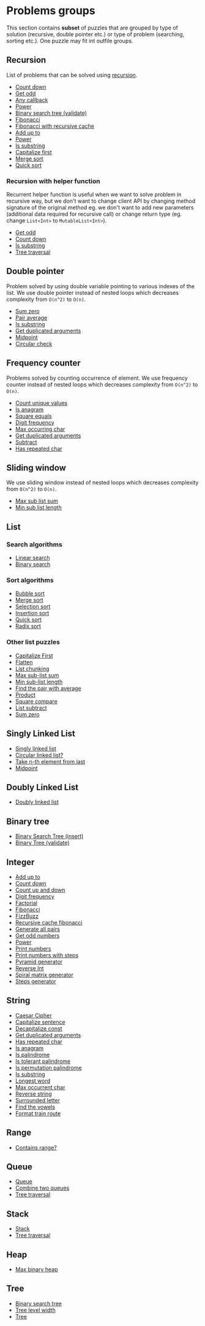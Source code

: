 # Problems groups

This section contains **subset** of puzzles that are grouped by type of solution (recursive, double pointer etc.) or
type of problem (searching, sorting etc.). One puzzle may fit int outfile groups.

## Recursion 

List of problems that can be solved using [recursion](https://en.wikipedia.org/wiki/Recursion_(computer_science)).

- [Count down](../src/test/kotlin/com/igorwojda/integer/countdown/CountDown.md)
- [Get odd](../src/test/kotlin/com/igorwojda/integer/getodd/GetOdd.md)
- [Any callback](../src/test/kotlin/com/igorwojda/various/anycallback/AnyCallback.md)
- [Power](../src/test/kotlin/com/igorwojda/integer/power/Power.md)
- [Binary search tree (validate)](../src/test/kotlin/com/igorwojda/binarytree/validate/Validate.md)
- [Fibonacci](../src/test/kotlin/com/igorwojda/integer/fibonacci/basic/Fibonacci.md)
- [Fibonacci with recursive cache](../src/test/kotlin/com/igorwojda/integer/fibonacci/recursivecached/FibonacciRecursiveCached.md)
- [Add up to](../src/test/kotlin/com/igorwojda/integer/addupto/AddUpTo.md)
- [Power](../src/test/kotlin/com/igorwojda/integer/power/Power.md)
- [Is substring](../src/test/kotlin/com/igorwojda/string/issubstring/IsSubstring.md)
- [Capitalize first](../src/test/kotlin/com/igorwojda/list/capitalizeFirst/CapitalizeFirst.md)
- [Merge sort](../src/test/kotlin/com/igorwojda/list/sort/mergesort/MergeSort.md)
- [Quick sort](../src/test/kotlin/com/igorwojda/list/sort/quicksort/QuickSort.md)
  
### Recursion with helper function 

Recurrent helper function is useful when we want to solve problem in recursive way, but we don't want to change client
API by changing method signature of the original method eg. we don't want to add new parameters (additional data required
for recursive call) or change return type (eg. change `List<Int>` to `MutableList<Int>`).

- [Get odd](../src/test/kotlin/com/igorwojda/integer/getodd/GetOdd.md)
- [Count down](../src/test/kotlin/com/igorwojda/integer/countdown/CountDown.md)
- [Is substring](../src/test/kotlin/com/igorwojda/string/issubstring/IsSubstring.md)
- [Tree traversal](../src/test/kotlin/com/igorwojda/tree/classic/traversal/TreeTraversal.md)

## Double pointer 

Problem solved by using double variable pointing to various indexes of the list. We use double pointer instead of nested
loops which decreases complexity from `O(n^2)` to `O(n)`.

- [Sum zero](../src/test/kotlin/com/igorwojda/list/sumzero/SumZero.md)
- [Pair average](../src/test/kotlin/com/igorwojda/list/pairaverage/PairAverage.md)
- [Is substring](../src/test/kotlin/com/igorwojda/string/issubstring/IsSubstring.md)
- [Get duplicated arguments](../src/test/kotlin/com/igorwojda/string/getduplicatedarguments/GetDuplicatedArguments.md)
- [Midpoint](../src/test/kotlin/com/igorwojda/linkedlist/singly/midpoint/Midpoint.md)
- [Circular check](../src/test/kotlin/com/igorwojda/linkedlist/singly/circularcheck/CircularCheck.md)

## Frequency counter

Problems solved by counting occurrence of element. We use frequency counter instead of nested loops which decreases
complexity from `O(n^2)` to `O(n)`.

- [Count unique values](../src/test/kotlin/com/igorwojda/list/countuniquevalues/CountUniqueValues.md)
- [Is anagram](../src/test/kotlin/com/igorwojda/string/isanagram/IsAnagram.md)
- [Square equals](../src/test/kotlin/com/igorwojda/list/squareequal/SquareEquals.md)
- [Digit frequency](../src/test/kotlin/com/igorwojda/integer/digitfrequency/DigitFrequency.md)
- [Max occurring char](../src/test/kotlin/com/igorwojda/string/maxchar/MaxOccurrentChar.md)
- [Get duplicated arguments](../src/test/kotlin/com/igorwojda/string/getduplicatedarguments/GetDuplicatedArguments.md)
- [Subtract](../src/test/kotlin/com/igorwojda/list/subtract/Subtract.md)
- [Has repeated char](../src/test/kotlin/com/igorwojda/string/hasrepeatedcharacter/HasRepeatedChar.md)

## Sliding window 

We use sliding window instead of nested loops which decreases complexity from `O(n^2)` to `O(n)`.

- [Max sub list sum](../src/test/kotlin/com/igorwojda/list/maxsublistsum/MaxSubListSum.md)
- [Min sub list length](../src/test/kotlin/com/igorwojda/list/minsublistlength/MinSubListLength.md)

## List

### Search algorithms

- [Linear search](../src/test/kotlin/com/igorwojda/list/search/linearsearch/LinearSearch.md)
- [Binary search](../src/test/kotlin/com/igorwojda/list/search/binarysearch/BinarySearch.md)

### Sort algorithms

- [Bubble sort](../src/test/kotlin/com/igorwojda/list/sort/bubblesort/BubbleSort.md)
- [Merge sort](../src/test/kotlin/com/igorwojda/list/sort/mergesort/MergeSort.md)
- [Selection sort](../src/test/kotlin/com/igorwojda/list/sort/selectionsort/SelectionSort.md)
- [Insertion sort](../src/test/kotlin/com/igorwojda/list/sort/insertionsort/InsertionSort.md)
- [Quick sort](../src/test/kotlin/com/igorwojda/list/sort/quicksort/QuickSort.md)
- [Radix sort](../src/test/kotlin/com/igorwojda/list/sort/radixsort/RadixSort.md)

### Other list puzzles

- [Capitalize First](../src/test/kotlin/com/igorwojda/list/capitalizeFirst/CapitalizeFirst.md)
- [Flatten](../src/test/kotlin/com/igorwojda/list/flatten/Flatten.md)
- [List chunking](../src/test/kotlin/com/igorwojda/list/listchunk/ListChunk.md)
- [Max sub-list sum](../src/test/kotlin/com/igorwojda/list/maxsublistsum/MaxSubListSum.md)
- [Min sub-list length](../src/test/kotlin/com/igorwojda/list/minsublistlength/MinSubListLength.md)
- [Find the pair with average](../src/test/kotlin/com/igorwojda/list/pairaverage/PairAverage.md)
- [Product](../src/test/kotlin/com/igorwojda/list/product/Product.md)
- [Square compare](../src/test/kotlin/com/igorwojda/list/squareequal/SquareEquals.md)
- [List subtract](../src/test/kotlin/com/igorwojda/list/subtract/Subtract.md)
- [Sum zero](../src/test/kotlin/com/igorwojda/list/sumzero/SumZero.md)

## Singly Linked List

- [Singly linked list](../src/test/kotlin/com/igorwojda/linkedlist/singly/base/SinglyLinkedList.md)
- [Circular linked list?](../src/test/kotlin/com/igorwojda/linkedlist/singly/circularcheck/CircularCheck.md)
- [Take n-th element from last](../src/test/kotlin/com/igorwojda/linkedlist/singly/fromlast/FromLast.md)
- [Midpoint](../src/test/kotlin/com/igorwojda/linkedlist/singly/midpoint/Midpoint.md)

## Doubly Linked List

- [Doubly linked list](../src/test/kotlin/com/igorwojda/linkedlist/doubly/base/DoublyLinkedList.md)

## Binary tree

- [Binary Search Tree (insert)](../src/test/kotlin/com/igorwojda/binarytree/insert/Insert.md)
- [Binary Tree (validate)](../src/test/kotlin/com/igorwojda/binarytree/validate/Validate.md)

## Integer

- [Add up to](../src/test/kotlin/com/igorwojda/integer/addupto/AddUpTo.md)
- [Count down](../src/test/kotlin/com/igorwojda/integer/countdown/CountDown.md)
- [Count up and down](../src/test/kotlin/com/igorwojda/integer/countupanddown/CountUpAndDown.md)
- [Digit frequency](../src/test/kotlin/com/igorwojda/integer/digitfrequency/DigitFrequency.md)
- [Factorial](../src/test/kotlin/com/igorwojda/integer/factorial/Factorial.md)
- [Fibonacci](../src/test/kotlin/com/igorwojda/integer/fibonacci/basic/Fibonacci.md)
- [FizzBuzz](../src/test/kotlin/com/igorwojda/integer/fizzbuzz/FizzBuzz.md)
- [Recursive cache fibonacci](../src/test/kotlin/com/igorwojda/integer/fibonacci/recursivecached/FibonacciRecursiveCached.md)
- [Generate all pairs](../src/test/kotlin/com/igorwojda/integer/generateallpairs/GenerateAllPairs.md)
- [Get odd numbers](../src/test/kotlin/com/igorwojda/integer/getodd/GetOdd.md)
- [Power](../src/test/kotlin/com/igorwojda/integer/power/Power.md)
- [Print numbers](../src/test/kotlin/com/igorwojda/integer/printnumber/basic/PrintNumber.md)
- [Print numbers with steps](../src/test/kotlin/com/igorwojda/integer/printnumber/steps/PrintNumberWithSteps.md)
- [Pyramid generator](../src/test/kotlin/com/igorwojda/integer/pyramidgenerator/PyramidGenerator.md)
- [Reverse Int](../src/test/kotlin/com/igorwojda/integer/reverse/Reverse.md)
- [Spiral matrix generator](../src/test/kotlin/com/igorwojda/integer/spiralmatrixgenerator/SpiralMatrixGenerator.md)
- [Steps generator](../src/test/kotlin/com/igorwojda/integer/stepsgenerator/StepsGenerator.md)

## String

- [Caesar Cipher](../src/test/kotlin/com/igorwojda/string/caesarcipher/CaesarCipher.md)
- [Capitalize sentence](../src/test/kotlin/com/igorwojda/string/capitalizesentence/CapitalizeSentence.md)
- [Decapitalize const](../src/test/kotlin/com/igorwojda/string/decapitalizeconst/DecapitalizeConst.md)
- [Get duplicated arguments](../src/test/kotlin/com/igorwojda/string/getduplicatedarguments/GetDuplicatedArguments.md)
- [Has repeated char](../src/test/kotlin/com/igorwojda/string/hasrepeatedcharacter/HasRepeatedChar.md)
- [Is anagram](../src/test/kotlin/com/igorwojda/string/isanagram/IsAnagram.md)
- [Is palindrome](../src/test/kotlin/com/igorwojda/string/ispalindrome/basic/IsPalindrome.md)
- [Is tolerant palindrome](../src/test/kotlin/com/igorwojda/string/ispalindrome/tolerant/IsTolerantPalindrome.md)
- [Is permutation palindrome](src/test/kotlin/com/igorwojda/string/ispalindrome/permutation/IsPermutationPalindrome.md)
- [Is substring](../src/test/kotlin/com/igorwojda/string/issubstring/IsSubstring.md)
- [Longest word](../src/test/kotlin/com/igorwojda/string/longestword/LongestWord.md)
- [Max occurrent char](../src/test/kotlin/com/igorwojda/string/maxchar/MaxOccurrentChar.md)
- [Reverse string](../src/test/kotlin/com/igorwojda/string/reverse/Reverse.md)
- [Surrounded letter](../src/test/kotlin/com/igorwojda/string/surroundedletter/SurroundedLetter.md)
- [Find the vowels](../src/test/kotlin/com/igorwojda/string/vowels/Vowels.md)
- [Format train route](../src/test/kotlin/com/igorwojda/list/formattrainroute/FormatTrainRoute.md)

## Range

- [Contains range?](../src/test/kotlin/com/igorwojda/range/containsrange/ContainsRange.md)

## Queue

- [Queue](../src/test/kotlin/com/igorwojda/queue/basic/Queue.md)
- [Combine two queues](../src/test/kotlin/com/igorwojda/queue/combine/Combine.md)
- [Tree traversal](../src/test/kotlin/com/igorwojda/tree/classic/traversal/TreeTraversal.md)

## Stack

- [Stack](../src/test/kotlin/com/igorwojda/stack/basic/Stack.md)
- [Tree traversal](../src/test/kotlin/com/igorwojda/tree/classic/traversal/TreeTraversal.md)

## Heap

- [Max binary heap](../src/test/kotlin/com/igorwojda/tree/heap/maxbinaryheap/MaxBinaryHeap.md)

## Tree

- [Binary search tree](../src/test/kotlin/com/igorwojda/tree/binarysearchtree/BinarySearchTree.md)
- [Tree level width](../src/test/kotlin/com/igorwojda/tree/classic/levelwidth/LevelWidth.md)
- [Tree](../src/test/kotlin/com/igorwojda/tree/classic/traversal/TreeTraversal.md)
